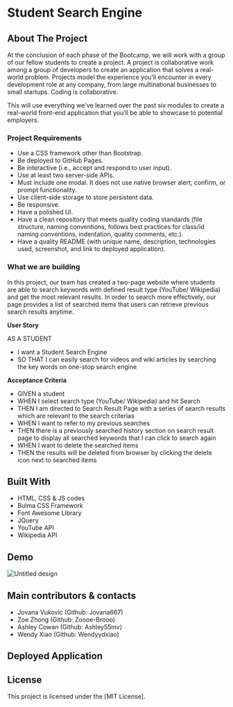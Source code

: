# Student Search Engine

## About The Project

At the conclusion of each phase of the Bootcamp, we will work with a group of our fellow students to create a project. A project is collaborative work among a group of developers to create an application that solves a real-world problem. Projects model the experience you’ll encounter in every development role at any company, from large multinational businesses to small startups. Coding is collaborative.

This will use everything we've learned over the past six modules to create a real-world front-end application that you’ll be able to showcase to potential employers.

### Project Requirements

- Use a CSS framework other than Bootstrap.
- Be deployed to GitHub Pages.
- Be interactive (i.e., accept and respond to user input).
- Use at least two server-side APIs.
- Must include one modal. It does not use native browser alert, confirm, or prompt functionality.
- Use client-side storage to store persistent data.
- Be responsive.
- Have a polished UI.
- Have a clean repository that meets quality coding standards (file structure, naming conventions, follows best practices for class/id naming conventions, indentation, quality comments, etc.).
- Have a quality README (with unique name, description, technologies used, screenshot, and link to deployed application).

### What we are building

In this project, our team has created a two-page website where students are able to search keywords with defined result type (YouTube/ Wikipedia) and get the most relevant results. In order to search more effectively, our page provides a list of searched items that users can retrieve previous search results anytime. 

**User Story**

AS A STUDENT <br>
- I want a Student Search Engine
- SO THAT I can easily search for videos and wiki articles by searching the key words on one-stop search engine

**Acceptance Criteria**

- GIVEN a student
- WHEN I select search type (YouTube/ Wikipedia) and hit Search
- THEN I am directed to Search Result Page with a series of search results which are relevant to the search criterias
- WHEN I want to refer to my previous searches
- THEN there is a previously searched history section on search result page to display all searched keywords that I can click to search again
- WHEN I want to delete the searched items
- THEN the results will be deleted from browser by clicking the delete icon next to searched items

## Built With

- HTML, CSS & JS codes
- Bulma CSS Framework
- Font Awesome Library
- JQuery
- YouTube API
- Wikipedia API

## Demo

![Untitled design](https://github.com/user-attachments/assets/44755075-46a2-44b3-a625-1067e7e4dfb6)

## Main contributors & contacts 
- Jovana Vukovic (Github: Jovana667)
- Zoe Zhong (Github: Zoooe-Brooo)
- Ashley Cowan  (Github: Ashley55mv)
- Wendy Xiao  (Github: Wendyydxiao)


## Deployed Application



## License

This project is licensed under the [MIT License].
